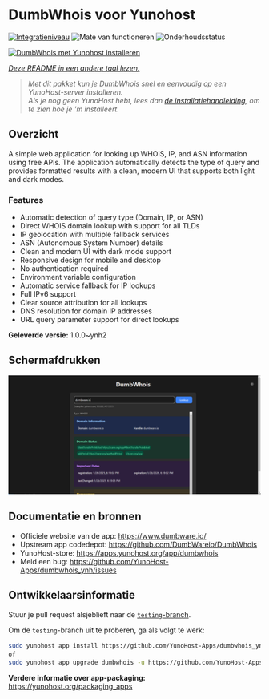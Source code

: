 <!--
NB: Deze README is automatisch gegenereerd door <https://github.com/YunoHost/apps/tree/master/tools/readme_generator>
Hij mag NIET handmatig aangepast worden.
-->

# DumbWhois voor Yunohost

[![Integratieniveau](https://apps.yunohost.org/badge/integration/dumbwhois)](https://ci-apps.yunohost.org/ci/apps/dumbwhois/)
![Mate van functioneren](https://apps.yunohost.org/badge/state/dumbwhois)
![Onderhoudsstatus](https://apps.yunohost.org/badge/maintained/dumbwhois)

[![DumbWhois met Yunohost installeren](https://install-app.yunohost.org/install-with-yunohost.svg)](https://install-app.yunohost.org/?app=dumbwhois)

*[Deze README in een andere taal lezen.](./ALL_README.md)*

> *Met dit pakket kun je DumbWhois snel en eenvoudig op een YunoHost-server installeren.*  
> *Als je nog geen YunoHost hebt, lees dan [de installatiehandleiding](https://yunohost.org/install), om te zien hoe je 'm installeert.*

## Overzicht

A simple web application for looking up WHOIS, IP, and ASN information using free APIs. The application automatically detects the type of query and provides formatted results with a clean, modern UI that supports both light and dark modes.

### Features

- Automatic detection of query type (Domain, IP, or ASN)
- Direct WHOIS domain lookup with support for all TLDs
- IP geolocation with multiple fallback services
- ASN (Autonomous System Number) details
- Clean and modern UI with dark mode support
- Responsive design for mobile and desktop
- No authentication required
- Environment variable configuration
- Automatic service fallback for IP lookups
- Full IPv6 support
- Clear source attribution for all lookups
- DNS resolution for domain IP addresses
- URL query parameter support for direct lookups


**Geleverde versie:** 1.0.0~ynh2

## Schermafdrukken

![Schermafdrukken van DumbWhois](./doc/screenshots/screenshot.png)

## Documentatie en bronnen

- Officiele website van de app: <https://www.dumbware.io/>
- Upstream app codedepot: <https://github.com/DumbWareio/DumbWhois>
- YunoHost-store: <https://apps.yunohost.org/app/dumbwhois>
- Meld een bug: <https://github.com/YunoHost-Apps/dumbwhois_ynh/issues>

## Ontwikkelaarsinformatie

Stuur je pull request alsjeblieft naar de [`testing`-branch](https://github.com/YunoHost-Apps/dumbwhois_ynh/tree/testing).

Om de `testing`-branch uit te proberen, ga als volgt te werk:

```bash
sudo yunohost app install https://github.com/YunoHost-Apps/dumbwhois_ynh/tree/testing --debug
of
sudo yunohost app upgrade dumbwhois -u https://github.com/YunoHost-Apps/dumbwhois_ynh/tree/testing --debug
```

**Verdere informatie over app-packaging:** <https://yunohost.org/packaging_apps>
